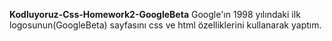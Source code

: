  **Kodluyoruz-Css-Homework2-GoogleBeta**
Google'ın 1998 yılındaki ilk logosunun(GoogleBeta) sayfasını css ve html özelliklerini kullanarak yaptım.
